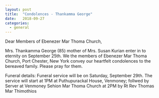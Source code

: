```yaml
---
layout: post
title:  "Condolences - Thankamma George"
date:   2018-09-27
categories: 
  - general
---
```

Dear Members of Ebenezer Mar Thoma Church,

Mrs. Thankamma George (85) mother of Mrs. Susan Kurian enter in to eternity on September 25th. We the members of Ebenezer Mar Thoma Church, Port Chester, New York convey our heartfelt condolences to the bereaved family. Please pray for them.


Funeral details: 
Funeral service will be on Saturday, September 29th.  The service will start at 1PM at Puthupurackal House, Venmoney; follwed by Server at Venmoney Sehion Mar Thoma Church at 2PM by Rt Rev Thomas Mar Thimothios


